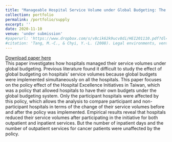 ```yaml
---
title: "Manageable Hospital Service Volume under Global Budgeting: The Policy Effect of Hospital Excellence Initiatives in Taiwan"
collection: portfolio
permalink: /portfolio/supply
excerpt: ''
date: 2020-11-10
venue: 'under submission'
#paperurl: 'https://www.dropbox.com/s/v8cik62k9ucv8di/HEI201110.pdf?dl=0'
#citation: 'Tang, M.-C., & Chyi, Y.-L. (2008). Legal environments, venture capital, and total factor productivity growth of taiwanese industry. Contemporary Economic Policy, 26(3).'
---
```

[Download paper here](https://www.dropbox.com/s/v8cik62k9ucv8di/HEI201110.pdf?dl=0)<br/>
This paper investigates how hospitals managed their service volumes under global budgeting. Previous literature found it difficult to study the effect of global budgeting on hospitals’ service volumes because global budgets were implemented simultaneously on all the hospitals. This paper focuses on the policy effect of the Hospital Excellence Initiatives in Taiwan, which was a policy that allowed hospitals to have their own budgets under the global budgeting system. Only the participant hospitals were affected by this policy, which allows the analysis to compare participant and non-participant hospitals in terms of the change of their service volumes before and after the policy was implemented. Empirical results reveal that hospitals reduced their service volumes after participating in the initiative for both outpatient and inpatient services. But the number of inpatient days and the number of outpatient services for cancer patients were unaffected by the policy.
